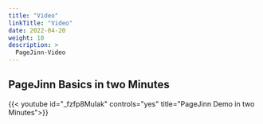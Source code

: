```yaml
---
title: "Video"
linkTitle: "Video"
date: 2022-04-20
weight: 10
description: >
  PageJinn-Video
---
```

## PageJinn Basics in two Minutes


{{< youtube id="_fzfp8MuIak" controls="yes" title="PageJinn Demo in two Minutes">}}

